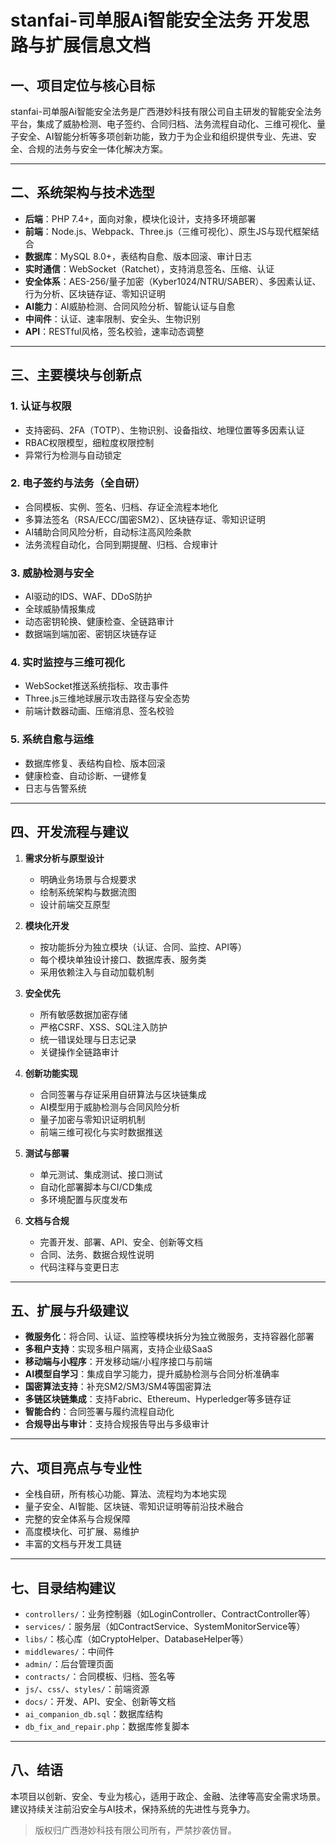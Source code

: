 # stanfai-司单服Ai智能安全法务 开发思路与扩展信息文档

## 一、项目定位与核心目标

stanfai-司单服Ai智能安全法务是广西港妙科技有限公司自主研发的智能安全法务平台，集成了威胁检测、电子签约、合同归档、法务流程自动化、三维可视化、量子安全、AI智能分析等多项创新功能，致力于为企业和组织提供专业、先进、安全、合规的法务与安全一体化解决方案。

---

## 二、系统架构与技术选型

- **后端**：PHP 7.4+，面向对象，模块化设计，支持多环境部署
- **前端**：Node.js、Webpack、Three.js（三维可视化）、原生JS与现代框架结合
- **数据库**：MySQL 8.0+，表结构自愈、版本回滚、审计日志
- **实时通信**：WebSocket（Ratchet），支持消息签名、压缩、认证
- **安全体系**：AES-256/量子加密（Kyber1024/NTRU/SABER）、多因素认证、行为分析、区块链存证、零知识证明
- **AI能力**：AI威胁检测、合同风险分析、智能认证与自愈
- **中间件**：认证、速率限制、安全头、生物识别
- **API**：RESTful风格，签名校验，速率动态调整

---

## 三、主要模块与创新点

### 1. 认证与权限
- 支持密码、2FA（TOTP）、生物识别、设备指纹、地理位置等多因素认证
- RBAC权限模型，细粒度权限控制
- 异常行为检测与自动锁定

### 2. 电子签约与法务（全自研）
- 合同模板、实例、签名、归档、存证全流程本地化
- 多算法签名（RSA/ECC/国密SM2）、区块链存证、零知识证明
- AI辅助合同风险分析，自动标注高风险条款
- 法务流程自动化，合同到期提醒、归档、合规审计

### 3. 威胁检测与安全
- AI驱动的IDS、WAF、DDoS防护
- 全球威胁情报集成
- 动态密钥轮换、健康检查、全链路审计
- 数据端到端加密、密钥区块链存证

### 4. 实时监控与三维可视化
- WebSocket推送系统指标、攻击事件
- Three.js三维地球展示攻击路径与安全态势
- 前端计数器动画、压缩消息、签名校验

### 5. 系统自愈与运维
- 数据库修复、表结构自检、版本回滚
- 健康检查、自动诊断、一键修复
- 日志与告警系统

---

## 四、开发流程与建议

1. **需求分析与原型设计**
   - 明确业务场景与合规要求
   - 绘制系统架构与数据流图
   - 设计前端交互原型

2. **模块化开发**
   - 按功能拆分为独立模块（认证、合同、监控、API等）
   - 每个模块单独设计接口、数据库表、服务类
   - 采用依赖注入与自动加载机制

3. **安全优先**
   - 所有敏感数据加密存储
   - 严格CSRF、XSS、SQL注入防护
   - 统一错误处理与日志记录
   - 关键操作全链路审计

4. **创新功能实现**
   - 合同签署与存证采用自研算法与区块链集成
   - AI模型用于威胁检测与合同风险分析
   - 量子加密与零知识证明机制
   - 前端三维可视化与实时数据推送

5. **测试与部署**
   - 单元测试、集成测试、接口测试
   - 自动化部署脚本与CI/CD集成
   - 多环境配置与灰度发布

6. **文档与合规**
   - 完善开发、部署、API、安全、创新等文档
   - 合同、法务、数据合规性说明
   - 代码注释与变更日志

---

## 五、扩展与升级建议

- **微服务化**：将合同、认证、监控等模块拆分为独立微服务，支持容器化部署
- **多租户支持**：实现多租户隔离，支持企业级SaaS
- **移动端与小程序**：开发移动端/小程序接口与前端
- **AI模型自学习**：集成自学习能力，提升威胁检测与合同分析准确率
- **国密算法支持**：补充SM2/SM3/SM4等国密算法
- **多链区块链集成**：支持Fabric、Ethereum、Hyperledger等多链存证
- **智能合约**：合同签署与履约流程自动化
- **合规导出与审计**：支持合规报告导出与多级审计

---

## 六、项目亮点与专业性

- 全栈自研，所有核心功能、算法、流程均为本地实现
- 量子安全、AI智能、区块链、零知识证明等前沿技术融合
- 完整的安全体系与合规保障
- 高度模块化、可扩展、易维护
- 丰富的文档与开发工具链

---

## 七、目录结构建议

- `controllers/`：业务控制器（如LoginController、ContractController等）
- `services/`：服务层（如ContractService、SystemMonitorService等）
- `libs/`：核心库（如CryptoHelper、DatabaseHelper等）
- `middlewares/`：中间件
- `admin/`：后台管理页面
- `contracts/`：合同模板、归档、签名等
- `js/`、`css/`、`styles/`：前端资源
- `docs/`：开发、API、安全、创新等文档
- `ai_companion_db.sql`：数据库结构
- `db_fix_and_repair.php`：数据库修复脚本

---

## 八、结语

本项目以创新、安全、专业为核心，适用于政企、金融、法律等高安全需求场景。建议持续关注前沿安全与AI技术，保持系统的先进性与竞争力。

> 版权归广西港妙科技有限公司所有，严禁抄袭仿冒。
